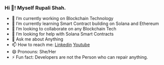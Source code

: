 ### Hi 👋! Myself Rupali Shah.

- 🔭 I’m currently working on Blockchain Technology
- 🌱 I’m currently learning Smart Contract building on Solana and Ethereum
- 👯 I’m looking to collaborate on any Blockchain Tech 
- 🤔 I’m looking for help with Solana Smart Contracts
- 💬 Ask me about Anything
- 📫 How to reach me: [Linkedin](https://www.linkedin.com/in/rupali-shah-004/) [Youtube](https://www.youtube.com/channel/UCVU4Egj_m_EO6T0ixoW1y3Q)
- 😄 Pronouns: She/Her
- ⚡ Fun fact: Developers are not the Person who can repair anything.

